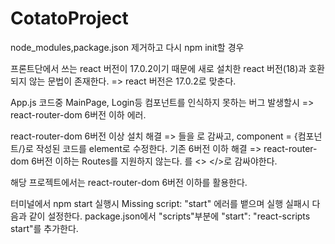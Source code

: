 # CotatoProject

node_modules,package.json 제거하고 다시 npm init할 경우

프론트단에서 쓰는 react 버전이 17.0.2이기 때문에 새로 설치한 react 버전(18)과 호환되지 않는 문법이
존재한다.
=> react 버전은 17.0.2로 맞춘다.




App.js 코드중 MainPage, Login등 컴포넌트를 인식하지 못하는 버그 발생할시 => react-router-dom 6버전 이하 에러.

react-router-dom 6버전 이상 설치 해결 => <Route><Route/>들을 <Routes>로 감싸고, component = {컴포넌트/}로 작성된 코드를 element로 수정한다.
기존 6버전 이하 해결 => react-router-dom 6버전 이하는 Routes를 지원하지 않는다. <Route>를 <> </>로 감싸야한다.
  
해당 프로젝트에서는 react-router-dom 6버전 이하를 활용한다.


터미널에서 npm start 실행시 Missing script: "start" 에러를 뱉으며 실행 실패시 다음과 같이 설정한다.
package.json에서 "scripts"부분에 "start": "react-scripts start"를 추가한다.
